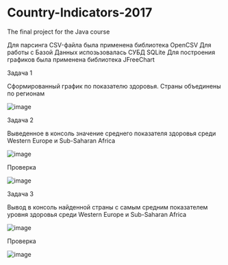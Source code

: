 # Country-Indicators-2017
The final project for the Java course

Для парсинга CSV-файла была применена библиотека OpenCSV
Для работы с Базой Данных испозьзовалась СУБД SQLite
Для построения графиков была применена библиотека JFreeChart

Задача 1

Сформированный график по показателю здоровья. Страны объединены по регионам

![image](https://user-images.githubusercontent.com/90722253/147486063-fef3e382-8dd9-4bbe-8159-b0f1e438d4ba.png)


Задача 2

Выведенное в консоль значение среднего показателя здоровья среди Western Europe и Sub-Saharan Africa

![image](https://user-images.githubusercontent.com/90722253/147486243-44157306-baa0-43f7-b895-0e3cf2cbc1db.png)

Проверка

![image](https://user-images.githubusercontent.com/90722253/147486558-c9dafb40-c1c9-4ced-9d0f-912d4e738b81.png)



Задача 3

Вывод в консоль найденной страны с самым средним показателем уровня здоровья среди Western Europe и Sub-Saharan Africa

![image](https://user-images.githubusercontent.com/90722253/147486412-9de0dd9f-daca-4fdb-af43-373ec4f67ffd.png)

Проверка

![image](https://user-images.githubusercontent.com/90722253/147486583-c499dc9d-7e1f-4e8c-ba60-35daa78b1625.png)

